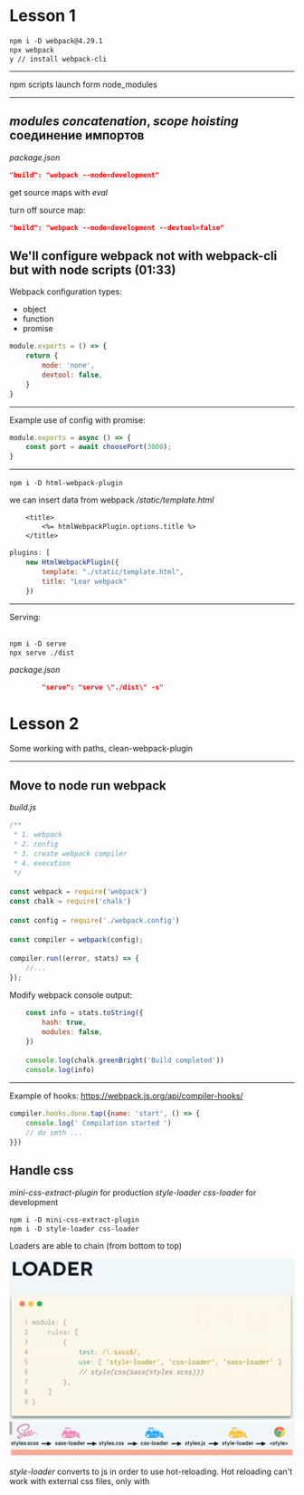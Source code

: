 # Lesson 1
```
npm i -D webpack@4.29.1
npx webpack
y // install webpack-cli
```
---
npm scripts launch form node_modules

---
_modules concatenation_, _scope hoisting_
соединение импортов
---

_package.json_
```json
"build": "webpack --mode=development"
```
get source maps with _eval_

turn off source map:
```json
"build": "webpack --mode=development --devtool=false"
```

We'll configure webpack not with webpack-cli but with node scripts (01:33)
---

Webpack configuration types:
- object
- function
- promise

```javascript
module.exports = () => {
    return {
        mode: 'none',
        devtool: false,
    }
}
```
---
Example use of config with promise:
```javascript
module.exports = async () => {
    const port = await choosePort(3000);
}
```
---

`npm i -D html-webpack-plugin`

we can insert data from webpack
_/static/template.html_
```pug
    <title>
        <%= htmlWebpackPlugin.options.title %>
    </title>
```
```javascript
plugins: [
    new HtmlWebpackPlugin({
        template: "./static/template.html",
        title: "Lear webpack"
    })
```
---
Serving:
```

npm i -D serve
npx serve ./dist
```
_package.json_
```json
        "serve": "serve \"./dist\" -s"
```

# Lesson 2
Some working with paths,
clean-webpack-plugin

---
## Move to node run webpack
_build.js_
```javascript
/**
 * 1. webpack
 * 2. config
 * 3. create webpack compiler
 * 4. execution
 */

const webpack = require('webpack')
const chalk = require('chalk')

const config = require('./webpack.config')

const compiler = webpack(config);

compiler.run((error, stats) => {
    //...
});
```
Modify webpack console output:
```javascript
    const info = stats.toString({
        hash: true,
        modules: false,
    })

    console.log(chalk.greenBright('Build completed'))
    console.log(info)
```
---
Example of hooks:
https://webpack.js.org/api/compiler-hooks/
```javascript
compiler.hooks.done.tap({name: 'start', () => {
    console.log(' Compilation started ')
    // do smth ...
}})
```
## Handle css
_mini-css-extract-plugin_ for production
_style-loader css-loader_ for development
```
npm i -D mini-css-extract-plugin
npm i -D style-loader css-loader
```

Loaders are able to chain (from bottom to top)

![](notes_images/loaders-chain.png?raw=true)
![](notes_images/why-style.png?raw=true)

_style-loader_ converts to js in order to use hot-reloading. Hot reloading can't work with external css files, only with <style> tags

_webpack.config.js_
```javascript
module: {
    rules: [
        {
            test: /\.css$/,
            use: [ 'style-loader', 'css-loader' ]
        }
    ]
}
```
---

## 1st look at webpack-dev-server

- Hot reloading is hard to maintain
- Hot reloading modifies code in dev mode, so it is different from prod

we'll test hot reloading
1. setup on server
2. setup on client
3. setup in webpack config
4. setup in source

Webpack V4
_start.js_
```javascript
        setupMiddlewares: (app) => { // add hot middleware
            app.use(
                hot(compiler, {
                    log: false,
                })
            )
        },
```
_webpack.config.js
```javascript
import {HotModuleReplacementPlugin} from "webpac";

        entry: [
            'webpack-hot-middleware/client?reload=true&quiet=true',
            SOURCE_DIRECTORY
        ],
    ...
        plugins:[
            ...
            new HotModuleReplacementPlugin()
        ]
```
_index.js_
```javascript
if (module.hot) {
    module.hot.accept('./simple-components/dom', function() {
        document.body.removeChild(element);
        element = component();
        document.body.appendChild(element);
    })
}
```

Webpack V5
out of the box?
---
react-hot-loader
used instead of webpack-hot-middleware.

# Lesson 3

## detect-port-alt

`npm i -D detect-port-alt inquirer`

---
**3 parts:**
- common
- dev
- prod


---
## babel
`% npm i -D babel-loader @babel/core`

_.babelrc.js_
caching babel config:
```javascript
api.cache.using();
```
---
preset - preconfigured set of plugins
`npm i -D @babel/preset-env`

preset_env doesn't support experimental syntax
`npm i -D @babel/plugin-proposal-class-properties`

makes code more resilient, but slower
```javascript
spec: true
```

make code faster but deviates standard
```javascript
loose: false
```

what types of modules transpiled to:
_cjs_ is bad for webpack optimization
```javascript
modules: false // 'cjs' is bad
```
---
01:05
_.browserslistrc_
---

react, react-dom, react-hot-loader
`npm i react react-dom`
`npm i -D react-hot-loader`
`npm i -D @babel/preset-react`

Modify babel config to setup for development through env

**NOTE: react-hot-loader already looks unnecessary**

---
Deal with css
use css modules:
```javascript
use: [
    'style-loader',
    {
        loader: 'css-loader',
        options: {
            modules: {localIdentName: '[path][name]__[local]--[hash:base64:5'},
        }
    }
]
```

install postcss:
`npm i -D postcss-loader`
`npm i -D postcss-preset-env`
inside postcss-preset-env we can setup options for any plugin
```javascript
use: [
    'style-loader',
    ...
    {
        loader: 'postcss-loader',
        options: {
            plugins: [
                env({
                    stage: 0,
                    features: {
                        'custom-media-queries': {
                            importFrom: [{
                                customMedia: {
                                    '--phonePortrait':
                                        '(width <= 414px)',
                                }
                            }]
                        }
                    }
                })
            ]
        }
    }
]
```

![img.png](notes_images/L3_1.png)
![img.png](notes_images/L3_2.png)

# Lesson 4.

About hot:
![img.png](notes_images/l4-1.png)
![img.png](notes_images/l4-2.png)

---
Excluding node_modules: on dev no, on prod yes because of modern syntax in old browsers
```javascript
test: /\.js$/,
exclude: /node_modules/,
```
---
## ES modules, devtools
Make node to be able to work with ES modules (import...from)

`npm install --save-dev @babel/register`
`npm install --save-dev cross-env`
_package.json_
```json
"start": "cross-env-shell NODE_ENV=development node --require @babel/register \"./scripts/webpack/start.js\"",
```
---
NOTE: babel is not merge, used the first available in the path chain
---

## Fix devtool
`devtool: 'eval-cheap-module-source-map'`
---

source map on prod is helpful when sentry used

_hidden-source-map_ - when source can't be shown for security reason
---

Error: process is not available:
`nmp i -D dotenv-webpack`
plugins:
`new DotenvWebpack(),`
---

## working with images: file-loader

`npm install file-loader --save-dev`
note not working: 
`<img src="../theme/images/myImg.png"/>`

correct:
```jsx
import React from "react";
import myImg from "../theme/images/l4-1.png"
export const MyDom = () => {
    return (
        <div>
            hello
            <img src={myImg}/>
        </div>
    )
}
```
_webpack.common.js_
```javascript
{
    test: /\.(png|jpe?g|gif)$/i,
    use: [
        {
            loader: 'file-loader',
            options: {
                name: 'images/[name].[ext]'
            }
        },
    ],
},
```
---
split to modules:
![img.png](notes_images/l4-3.png)

## Working with svg
https://vecta.io/blog/best-way-to-embed-svg

`npm i -D @svgr/webpack`

_modules/svg.js_
```javascript
export const loadSvg = () => ({
    module: {
        rules: [
            {
                test: /\.svg$/,
                issuer: /\.js$/,
                use: [
                    '@svgr/webpack',
                    {
                        loader: 'file-loader',
                        options: {
                            name: './images/[name].[ext]'
                        }
                    }
                ]
            },
            {
                test: /\.svg$/,
                issuer: /\.css$/,
                use: [
                    {
                        loader: 'file-loader',
                        options: {
                            name: './images/[name].[ext]'
                        }
                    }
                ]
            }
        ]
    }
})
```

Note: convarting svg to base64 is bad because of productivity
---

## Fonts

Use in css:
![img.png](notes_images/l5-1.png)

Actual font
![img.png](notes_images/l5-2.png)

note: system-ui

## sass

## css: split to prod & dev, minify
Note: for good performance:
- load css for every page separately
- lazy load images
---
To extract css to a separate file:
`npm i -D mini-css-extract-plugin`

Split css into dev and prod
```javascript
export const loadProdCss = () =>({
    /**
     * mini-css-extract-plugin
     * css loader (minification is added)
     * postcss loader
     */
    module: {
        rules: [
            {
                test: /\.css$/,
                use: [
                    MiniCssExtractPlugin.loader,
                    ...
                ]
            }
        ]
    },
    plugins: [
        new MiniCssExtractPlugin({
            filename: '[name].[id].css',
            chunkFilename: '[name].[id].css',
        })
    ]
    ...
})
```
---
Use css nano to minify on prod
`npm i -D cssnano`

## Images optimization

images optimization must be done with specific soft, like optimage, not with webpack

`npm i -D image-minimizer-webpack-plugin imagemin-mozjpeg imagemin-pngquant imagemin-svgo`

_optimization.js_
```javascript
import ImageMinWebpackPlugin from "imagemin-webpack";
import imageminMozJpeg from "imagemin-mozjpeg";
import imageminPngQuant from "imagemin-pngquant";
import imageminSvgo from "imagemin-svgo";

export const optimizeImages = () => ({
    plugins: [
        new ImageMinWebpackPlugin({
            imageminOptions: {
                plugins: [
                    imageminMozJpeg({
                        progressive: true,
                        quality: 60,
                    }),
                    imageminPngQuant({
                        quality: 60,
                    }),
                    imageminSvgo()
                ]
            }
        })
    ]
})
```
---
NOTE:
publicPath - to set the root of assets path for plugins (problem with 404 for assets like images in css url);
_webpack.common.js_
```javascript
output: {
    path: BUILD_DIRECTORY,
    filename: "js/bundle.js",
    publicPath: "/",
```
---

## Environment

1. API (link to api whether dev or prod)
2. conditions (dev || prod)
3. feature flags
```javascript
if (RELEASE === '2.1') {
    //...
}
```
RELEASE - feature flag

